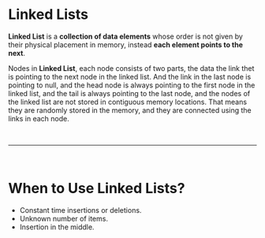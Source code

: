 # Linked Lists
**Linked List** is a **collection of data elements** whose order is not given by their physical placement in memory, instead **each element points to the next**.

Nodes in **Linked List**, each node consists of two parts, the data the link thet is pointing to the next node in the linked list. And the link in the last node is pointing to null, and the head node is always pointing to the first node in the linked list, and the tail is always pointing to the last node, and the nodes of the linked list are not stored in contiguous memory locations. That means they are randomly stored in the memory, and they are connected using the links in each node.

<br /><hr /><br />

# When to Use Linked Lists?
* Constant time insertions or deletions.
* Unknown number of items.
* Insertion in the middle.
